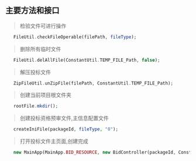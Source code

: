 ## 主要方法和接口

>检验文件可进行操作
```php
   FileUtil.checkFileOperable(filePath, fileType);
```

>删除所有临时文件
```php
   FileUtil.delAllFile(ConstantUtil.TEMP_FILE_Path, false);
```

>解压投标文件
```php
   ZipFileUtil.unZipFile(filePath, ConstantUtil.TEMP_FILE_Path);
```

>创建当前项目根文件夹
```php
   rootFile.mkdir();
```

>创建投标资格预审文件,主信息配置文件
```php
   createIniFile(packageId, fileType, "0");
```

>打开投标文件主页面,创建完成
```php
   new MainApp(MainApp.BID_RESOURCE, new BidController(packageId, ConstantUtil.BUSINESS_TYPE, ConstantUtil.TENDEREE_TYPE), MainApp.stage);
```

